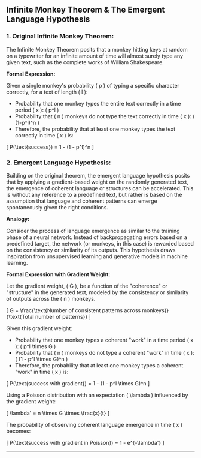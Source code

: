 ## **Infinite Monkey Theorem & The Emergent Language Hypothesis**

### **1. Original Infinite Monkey Theorem:**

The Infinite Monkey Theorem posits that a monkey hitting keys at random on a typewriter for an infinite amount of time will almost surely type any given text, such as the complete works of William Shakespeare.

**Formal Expression:**

Given a single monkey's probability \( p \) of typing a specific character correctly, for a text of length \( l \):

- Probability that one monkey types the entire text correctly in a time period \( x \): \( p^l \)
- Probability that \( n \) monkeys do not type the text correctly in time \( x \): \( (1-p^l)^n \)
- Therefore, the probability that at least one monkey types the text correctly in time \( x \) is:

\[ P(\text{success}) = 1 - (1 - p^l)^n \]

### **2. Emergent Language Hypothesis:**

Building on the original theorem, the emergent language hypothesis posits that by applying a gradient-based weight on the randomly generated text, the emergence of coherent language or structures can be accelerated. This is without any reference to a predefined text, but rather is based on the assumption that language and coherent patterns can emerge spontaneously given the right conditions.

**Analogy:**

Consider the process of language emergence as similar to the training phase of a neural network. Instead of backpropagating errors based on a predefined target, the network (or monkeys, in this case) is rewarded based on the consistency or similarity of its outputs. This hypothesis draws inspiration from unsupervised learning and generative models in machine learning.

**Formal Expression with Gradient Weight:**

Let the gradient weight, \( G \), be a function of the "coherence" or "structure" in the generated text, modeled by the consistency or similarity of outputs across the \( n \) monkeys.

\[ G = \frac{\text{Number of consistent patterns across monkeys}}{\text{Total number of patterns}} \]

Given this gradient weight:

- Probability that one monkey types a coherent "work" in a time period \( x \): \( p^l \times G \)
- Probability that \( n \) monkeys do not type a coherent "work" in time \( x \): \( (1 - p^l \times G)^n \)
- Therefore, the probability that at least one monkey types a coherent "work" in time \( x \) is:

\[ P(\text{success with gradient}) = 1 - (1 - p^l \times G)^n \]

Using a Poisson distribution with an expectation \( \lambda \) influenced by the gradient weight:

\[ \lambda' = n \times G \times \frac{x}{t} \]

The probability of observing coherent language emergence in time \( x \) becomes:

\[ P(\text{success with gradient in Poisson}) = 1 - e^{-\lambda'} \]

---
